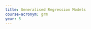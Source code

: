 ```yaml
---
title: Generalised Regression Models
course-acronym: grm
year: 5
---
```


<!-- Remove this comment and add a summary! -->

<!-- **Main topics**: -->